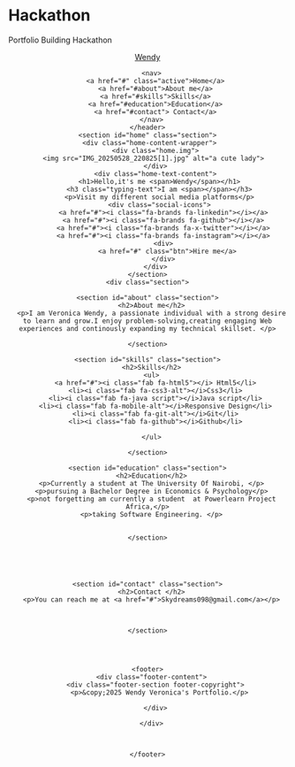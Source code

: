 # Hackathon
Portfolio Building Hackathon
<!DOCTYPE html>
<html lang="en">
<head>
    <meta charset="UTF-8">
    <meta name="viewport" content="width=device-width, initial-scale=1.0">
    <link rel="stylesheet" href="https://cdnjs.cloudflare.com/ajax/libs/font-awesome/6.5.1/css/all.min.css">
    <link rel="stylesheet" href="style.css">
    <title>portfolio website</title>
</head>
<body>
    <header>
      <a href="#" class="logo">Wendy</a> 
      
      <nav>
        <a href="#" class="active">Home</a>
        <a href="#about">About me</a>
        <a href="#skills">Skills</a>
        <a href="#education">Education</a>
        <a href="#contact"> Contact</a>
      </nav>
    </header>
    <section id="home" class="section">
      <div class="home-content-wrapper"> 
        <div class="home.img">
          <img src="IMG_20250528_220825[1].jpg" alt="a cute lady">   
        </div>
        <div class="home-text-content">
          <h1>Hello,it's me <span>Wendy</span></h1>
          <h3 class="typing-text">I am <span></span></h3>
          <p>Visit my different social media platforms</p>
          <div class="social-icons">
            <a href="#"><i class="fa-brands fa-linkedin"></i></a>
            <a href="#"><i class="fa-brands fa-github"></i></a>
            <a href="#"><i class="fa-brands fa-x-twitter"></i></a>
            <a href="#"><i class="fa-brands fa-instagram"></i></a>
            <div>
              <a href="#" class="btn">Hire me</a>
            </div>
        </div>
    </section>
    <div class="section">

    <section id="about" class="section">
      <h2>About me</h2>
      <p>I am Veronica Wendy, a passionate individual with a strong desire to learn and grow.I enjoy problem-solving,creating engaging Web experiences and continously expanding my technical skillset. </p>

    </section>

    <section id="skills" class="section">
      <h2>Skills</h2>
      <ul>
        <a href="#"><i class="fab fa-html5"></i> Html5</li>
        <li><i class="fab fa-css3-alt"></i>Css3</li>
        <li><i class="fab fa-java script"></i>Java script</li>
        <li><i class="fab fa-mobile-alt"></i>Responsive Design</li>
        <li><i class="fab fa-git-alt"></i>Git</li>
        <li><i class="fab fa-github"></i>Github</li>
      
      </ul>

    </section>

    <section id="education" class="section">
      <h2>Education</h2>
      <p>Currently a student at The University Of Nairobi, </p>
      <p>pursuing a Bachelor Degree in Economics & Psychology</p>
      <p>not forgetting am currently a student  at Powerlearn Project Africa,</p>
      <p>taking Software Engineering. </p>
      

    </section>

  
      
    

    <section id="contact" class="section">
      <h2>Contact </h2>
      <p>You can reach me at <a href="#">Skydreams098@gmail.com</a></p>
      
  

    </section>




    <footer>
      <div class="footer-content">
        <div class="footer-section footer-copyright">
          <p>&copy;2025 Wendy Veronica's Portfolio.</p>

        </div>

      </div>
      
      
  
    </footer>
</body>

</html>
